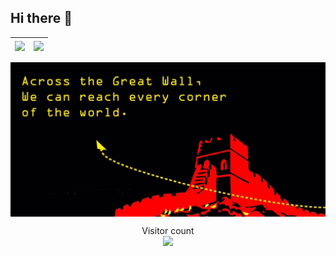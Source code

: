 ## Hi there 👋

| <a href="https://github.com/BenSunWhiteBoard"><img align="center" src="https://github-readme-stats-rho-amber.vercel.app/api?username=BenSunWhiteBoard&count_private=true&show_icons=true&theme=radical&hide=issues" /></a> | <a href="https://github.com/BenSunWhiteBoard"><img align="center" src="https://github-readme-stats-rho-amber.vercel.app/api/top-langs/?username=BenSunWhiteBoard&hide=jupyter%20notebook&show_icons=true&theme=radical&layout=compact" /></a> |
| ------------- | ------------- |

<p align="center">
  <a href="https://github.com/BenSunWhiteBoard">
    <img align="center" src="images/EGxLINCUcAEwCsr.jpg" width=800px hight=400px/>
  </a>
</p>

<p align="center">
  Visitor count<br>
  <img src="https://profile-counter.glitch.me/BenSunWhiteBoard/count.svg" />
</p>

<!--
**BenSunWhiteBoard/BenSunWhiteBoard** is a ✨ _special_ ✨ repository because its `README.md` (this file) appears on your GitHub profile.

Here are some ideas to get you started:

- 🔭 I’m currently working on ...
- 🌱 I’m currently learning ...
- 👯 I’m looking to collaborate on ...
- 🤔 I’m looking for help with ...
- 💬 Ask me about ...
- 📫 How to reach me: ...
- 😄 Pronouns: ...
- ⚡ Fun fact: ...
-->
